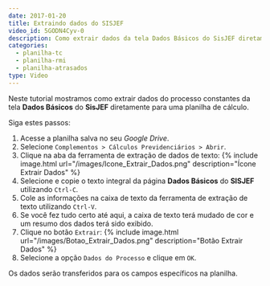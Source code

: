 ```yaml
---
date: 2017-01-20
title: Extraindo dados do SISJEF
video_id: 5GODN4Cyv-0
description: Como extrair dados da tela Dados Básicos do SisJEF diretamente para uma planilha de cálculo.
categories:
  - planilha-tc
  - planilha-rmi
  - planilha-atrasados
type: Video
---
```


Neste tutorial mostramos como extrair dados do processo constantes da tela **Dados Básicos** do **SisJEF** diretamente para uma planilha de cálculo.

Siga estes passos:

1. Acesse a planilha salva no seu *Google Drive*.
1. Selecione `Complementos > Cálculos Previdenciários > Abrir`.
1. Clique na aba da ferramenta de extração de dados de texto:
{% include image.html url="/images/Icone_Extrair_Dados.png" description="Ícone Extrair Dados" %}
1. Selecione e copie o texto integral da página **Dados Básicos** do **SISJEF** utilizando `Ctrl-C`.
1. Cole as informações na caixa de texto da ferramenta de extração de texto utilizando `Ctrl-V`.
1. Se você fez tudo certo até aqui, a caixa de texto terá mudado de cor e um resumo dos dados terá sido exibido.
1. Clique no botão `Extrair`:
{% include image.html url="/images/Botao_Extrair_Dados.png" description="Botão Extrair Dados" %}
1. Selecione a opção `Dados do Processo` e clique em `OK`.

Os dados serão transferidos para os campos específicos na planilha.
